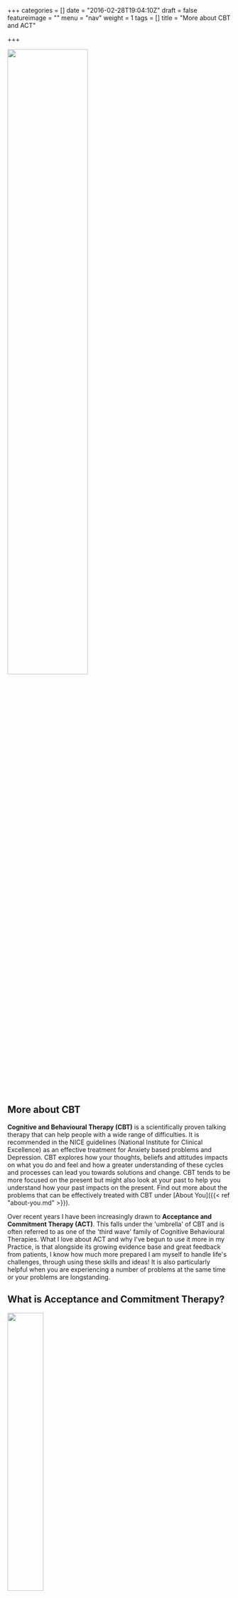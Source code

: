 +++
categories = []
date = "2016-02-28T19:04:10Z"
draft = false
featureimage = ""
menu = "nav"
weight = 1
tags = []
title = "More about CBT and ACT"

+++


<img src="/img/change_clouds.jpg" style="width: 60%; height: auto; 
background-size: cover;"/>

## More about CBT

**Cognitive and Behavioural Therapy (CBT)** is a scientifically proven talking
therapy that can help people with a wide range of difficulties. It is
recommended in the NICE guidelines (National Institute for Clinical Excellence)
as an effective treatment for Anxiety based problems and Depression. CBT
explores how your thoughts, beliefs and attitudes impacts on what you do and
feel and how a greater understanding of these cycles and processes can lead you
towards solutions and change. CBT tends to be more focused on the present but
might also look at your past to help you understand how your past impacts on
the present. Find out more about the problems that can be effectively treated
with CBT under [About You]({{< ref "about-you.md" >}}).

Over recent years I have been increasingly drawn to **Acceptance and Commitment
Therapy (ACT)**. This falls under the 'umbrella' of CBT and is often referred to
as one of the 'third wave' family of Cognitive Behavioural Therapies. What I
love about ACT and why I've begun to use it more in my Practice, is that
alongside its growing evidence base and great feedback from patients, I know
how much more prepared I am myself to handle life's challenges, through using
these skills and ideas! It is also particularly helpful when you are
experiencing a number of problems at the same time or your problems are
longstanding.

## What is Acceptance and Commitment Therapy?

<img src="/img/acthands.jpg" style="width: 40%; height: auto; background-size: cover;"/>

**Acceptance and Commitment Therapy gets its name from its main themes** - to
accept things that are out of your control and commit to changing things
that can be changed to make your life better. In summary, ACT uses
mindfulness and acceptance skills to develop a more flexible relationship
with your thoughts, feelings, memories and sensations. Time is also taken
to clarify what gives your life meaning, your values. Without being held
back by tricky thoughts and feelings and with a new sense of purpose and
direction, you can begin to build a more enriched and meaningful life.

Acceptance and Commitment Therapy (say Act, not A.C.T.!) is an engaging and
playful approach to tackling life's difficulties. Just like traditional
Cognitive Behavioural Therapy, it is underpinned by a growing body of
scientific evidence highlighting its effectiveness for many psychological
problems and challenges.

**ACT draws on brain science** to show we are all wired to 'suffer' or find
life difficult because we are designed to pay attention to anything we
perceive as threat. This explains why we often find ourselves caught up in
our in our 'chattering' mind, over-thinking ourselves, our problems or
disturbed by our feelings. We are also programmed to find solutions, to
deal with the 'threat', (in this case our thoughts and feelings), so we are
naturally compelled to distract ourselves from this tricky stuff or avoid
things that lead them to show up in the first place.

**This gets us caught up in unhelpful vicious cycles**, like comfort eating,
relying on alcohol, retail therapy, spending too long watching shows,
checking social media, sleeping or overworking... the list is long! In Act we
call this, **The Struggle**, when in an effort not to feel or think we end up
doing things or not doing things that take us away from the person we want
to be or the life we want to lead. (Clearly most of these things are fine
in moderation!). These ineffective coping strategies often play a key part
in maintaining things like anxiety, depression and low self esteem and may
cost us dearly in terms of time, energy, money, health and relationships.

## How does it help?

The research underpinning Acceptance and Commitment Therapy shows that we
are also pre-programmed with the capacity to develop skills to work through
life's challenges - there is hope! In sessions you will **learn key skills** to
enable you to step back from your chattering mind and what may be at times
toxic thinking and learn ways to have and handle uncomfortable or painful
feelings. Through mindfulness and acceptance skills, use of metaphor,
experiential exercises and the development of self compassion, we will
actively construct a new way for you to respond to long-standing habits and
reactions that you know are not helping. If your life has grown narrower,
we will draw on tried and tested behavioural strategies such as Graded
Exposure and Behavioural Activation to enable you to move TOWARDS things
you may have been avoiding.

These skills help promote what ACT refers to as **PSYCHOLOGICAL FLEXIBILITY**,
which is all about trying to build a new relationship with difficult
thoughts, feelings and sensations, one that doesn't rely on avoidance or
distraction. In essence, this means we are less stressed/distressed and
able to do more of what we value, giving us a greater sense of meaning,
purpose and therefore, well-being


## Change or connecting to what matters

If battling with our difficulties pulls us away from how we want our lives
to be then getting things on track needs to take into account our 'bigger
picture' – what is important to us in life. Taking time to identify your
values will enable you to set meaningful goals, giving you a greater sense
of purpose and can become a motivator when things are tricky. From my
experience this work also helps people appreciate what they already have in
their lives right now. ACT is also a really practical therapy of change so
if moving forward involves learning new skills or solving problems we can
consider this too.

## Mindfulness and ACT
Here is a little more information on how mindfulness is used in Acceptance and Commitment Therapy.

It tends to be more 'bite-sized' based on research that shows that even brief
periods of regular mindfulness practice (5- 10 mins or just mini mindful
moments!) can still be beneficial and help us to 'rewire' our brain. 

<blockquote>While many people think mindfulness means meditation, this is not the case.
Mindfulness is a mental state of openness, awareness and focus, and meditation
is just one way amongst hundreds of learning to cultivate this 
state.</blockquote>
_Russ Harris_

ACT breaks Mindfulness down into 4 key skills:

1. Defusion - distancing from and letting go of unhelpful thoughts, beliefs,
memories, images, rules for living etc.


2. Willingness - making room for painful feelings, urges and sensations, and
allowing them to come and go without a struggle.


3. Contact with the present moment: engaging fully with our here and now
experience, with an attitude of openness and curiosity. Getting better at being
connected to the here and now and the things we value.

4. Being the Observer of our experience so we are no longer defined by it. Not
caught up in unhelpful stories of ourselves based on our past or our fears.


